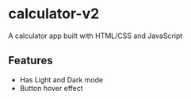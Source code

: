 # calculator-v2
A calculator app built with HTML/CSS and JavaScript 

## Features
* Has Light and Dark mode
* Button hover effect
